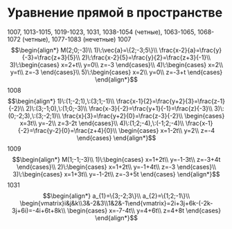 # Уравнение прямой в пространстве
1007, 1013-1015, 1019-1023, 1031, 1038-1054 (четные), 1063-1065, 1068-1072 (четные), 1077-1083 (нечетные)
1007
$$\begin{align*}
M(2;0;-3)\\
1)\:\vec{a}=\{2;-3;5\}\\
\frac{x-2}{a}=\frac{y}{-3}=\frac{z+3}{5}\\
2)\:\frac{x-2}{5}=\frac{y}{2}=\frac{z+3}{-1}\\
3)\:\begin{cases}
x=2+t\\
y=0\\
z=-3
\end{cases}\\
4)\:\begin{cases}
x=2\\
y=t\\
z=-3
\end{cases}\\
5)\:\begin{cases}
x=2\\
y=0\\
z=-3+t
\end{cases}
\end{align*}$$
1008
$$\begin{align*}
1)\:(1;-2;1),\:(3;1;-1)\\
\frac{x-1}{2}=\frac{y+2}{3}=\frac{z-1}{-2}\\
2)\:(3;-1;0),\:(1;0;-3)\\
\frac{x-3}{-2}=\frac{y+1}{-1}=\frac{z}{-3}\\
3)\:(0;-2;3),\:(3;-2;1)\\
\frac{x}{3}=\frac{y+2}{0}=\frac{z-3}{-2}\\
\begin{cases}
x=3t\\
y=-2\\
z=3-2t
\end{cases}\\
4)\:(1;2;-4),\:(-1;2;-4)\\
\frac{x-1}{-2}=\frac{y-2}{0}=\frac{z+4}{0}\\
\begin{cases}
x=1-2t\\
y=2\\
z=-4
\end{cases}
\end{align*}$$
1009
$$\begin{align*}
M(1;-1;-3)\\
1)\:\begin{cases}
x=1+2t\\
y=-1-3t\\
z=-3+4t
\end{cases}\\
2)\:\begin{cases}
x=1+2t\\
y=-1+4t\\
z=-3
\end{cases}\\
3)\:\begin{cases}
x=1+3t\\
y=-1-2t\\
z=-3+5t
\end{cases}
\end{align*}$$
1031
$$\begin{align*}
a_{1}=\{3;-2;3\}\\
a_{2}=\{1;2;-1\}\\
\begin{vmatrix}i&j&k\\3&-2&3\\1&2&-1\end{vmatrix}=2i+3j+6k-(-2k-3j+6i)=-4i+6t+8k\\
\begin{cases}
x=-7-4t\\
y=4+6t\\
z=4+8t
\end{cases}
\end{align*}$$
